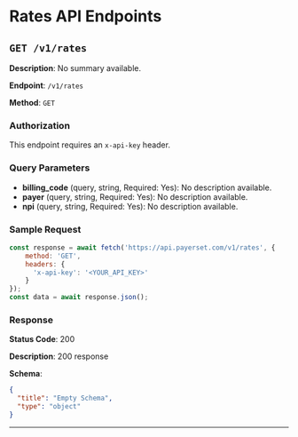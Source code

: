 # Rates API Endpoints

## `GET /v1/rates`

**Description**: No summary available.

**Endpoint**: `/v1/rates`

**Method**: `GET`

### Authorization

This endpoint requires an `x-api-key` header.

### Query Parameters

- **billing_code** (query, string, Required: Yes): No description available.
- **payer** (query, string, Required: Yes): No description available.
- **npi** (query, string, Required: Yes): No description available.

### Sample Request

```javascript
const response = await fetch('https://api.payerset.com/v1/rates', {
    method: 'GET',
    headers: {
      'x-api-key': '<YOUR_API_KEY>'
    }
});
const data = await response.json();
```

### Response

**Status Code**: 200

**Description**: 200 response

**Schema**:

```json
{
  "title": "Empty Schema",
  "type": "object"
}
```

---

